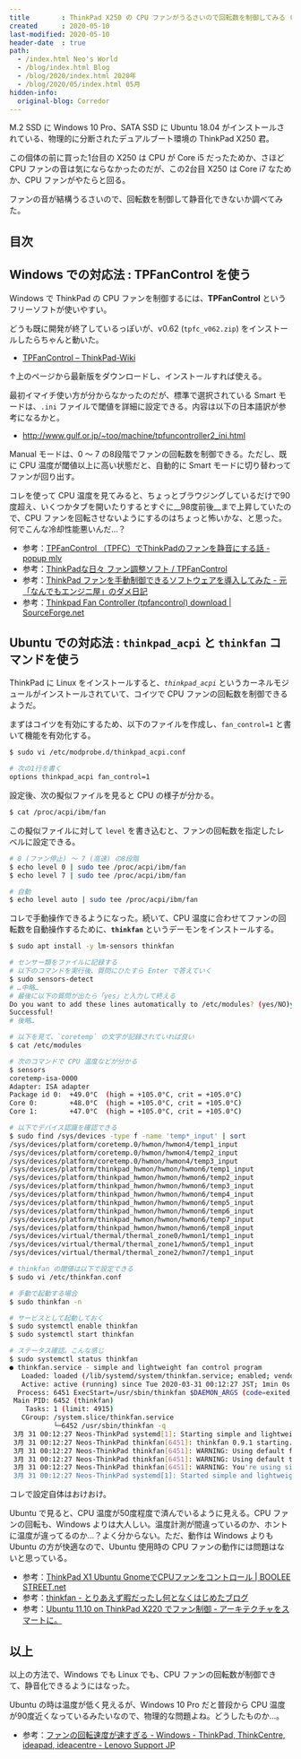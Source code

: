 ```yaml
---
title        : ThinkPad X250 の CPU ファンがうるさいので回転数を制御してみる (Windows・Ubuntu 両方)
created      : 2020-05-10
last-modified: 2020-05-10
header-date  : true
path:
  - /index.html Neo's World
  - /blog/index.html Blog
  - /blog/2020/index.html 2020年
  - /blog/2020/05/index.html 05月
hidden-info:
  original-blog: Corredor
---
```


M.2 SSD に Windows 10 Pro、SATA SSD に Ubuntu 18.04 がインストールされている、物理的に分断されたデュアルブート環境の ThinkPad X250 君。

この個体の前に買った1台目の X250 は CPU が Core i5 だったためか、さほど CPU ファンの音は気にならなかったのだが、この2台目 X250 は Core i7 なためか、CPU ファンがやたらと回る。

ファンの音が結構うるさいので、回転数を制御して静音化できないか調べてみた。

## 目次

## Windows での対応法 : TPFanControl を使う

Windows で ThinkPad の CPU ファンを制御するには、__TPFanControl__ というフリーソフトが使いやすい。

どうも既に開発が終了しているっぽいが、v0.62 (`tpfc_v062.zip`) をインストールしたらちゃんと動いた。

- [TPFanControl – ThinkPad-Wiki](https://thinkwiki.de/TPFanControl)

↑上のページから最新版をダウンロードし、インストールすれば使える。

最初イマイチ使い方が分からなかったのだが、標準で選択されている Smart モードは、`.ini` ファイルで閾値を詳細に設定できる。内容は以下の日本語訳が参考になるかと。

- <http://www.gulf.or.jp/~too/machine/tpfuncontroller2_ini.html>

Manual モードは、0 〜 7 の8段階でファンの回転数を制御できる。ただし、既に CPU 温度が閾値以上に高い状態だと、自動的に Smart モードに切り替わってファンが回り出す。

コレを使って CPU 温度を見てみると、ちょっとブラウジングしているだけで90度超え、いくつかタブを開いたりするとすぐに__98度前後__まで上昇していたので、CPU ファンを回転させないようにするのはちょっと怖いかな、と思った。何でこんな冷却性能悪いんだ…？

- 参考：[TPFanControl （TPFC）でThinkPadのファンを静音にする話 - popup mlv](https://popupmlv.hatenablog.com/entry/2018/11/14/123000)
- 参考：[ThinkPadな日々 ファン調整ソフト / TPFanControl](http://thinkpadlover.blog112.fc2.com/blog-entry-21.html)
- 参考：[ThinkPad ファンを手動制御できるソフトウェアを導入してみた - 元「なんでもエンジニ屋」のダメ日記](https://nasunoblog.blogspot.com/2012/03/thinkpad_21.html)
- 参考：[Thinkpad Fan Controller (tpfancontrol) download | SourceForge.net](https://sourceforge.net/projects/tp4xfancontrol/)

## Ubuntu での対応法 : `thinkpad_acpi` と `thinkfan` コマンドを使う

ThinkPad に Linux をインストールすると、*`thinkpad_acpi`* というカーネルモジュールがインストールされていて、コイツで CPU ファンの回転数を制御できるようだ。

まずはコイツを有効にするため、以下のファイルを作成し、`fan_control=1` と書いて機能を有効化する。

```bash
$ sudo vi /etc/modprobe.d/thinkpad_acpi.conf

# 次の1行を書く
options thinkpad_acpi fan_control=1
```

設定後、次の擬似ファイルを見ると CPU の様子が分かる。

```bash
$ cat /proc/acpi/ibm/fan
```

この擬似ファイルに対して `level` を書き込むと、ファンの回転数を指定したレベルに設定できる。

```bash
# 0 (ファン停止) 〜 7 (高速) の8段階
$ echo level 0 | sudo tee /proc/acpi/ibm/fan
$ echo level 7 | sudo tee /proc/acpi/ibm/fan

# 自動
$ echo level auto | sudo tee /proc/acpi/ibm/fan
```

コレで手動操作できるようになった。続いて、CPU 温度に合わせてファンの回転数を自動操作するために、__`thinkfan`__ というデーモンをインストールする。

```bash
$ sudo apt install -y lm-sensors thinkfan

# センサー類をファイルに記録する
# 以下のコマンドを実行後、質問にひたすら Enter で答えていく
$ sudo sensors-detect
# …中略…
# 最後に以下の質問が出たら「yes」と入力して終える
Do you want to add these lines automatically to /etc/modules? (yes/NO)yes
Successful!
# 後略…

# 以下を見て、`coretemp` の文字が記録されていれば良い
$ cat /etc/modules

# 次のコマンドで CPU 温度などが分かる
$ sensors
coretemp-isa-0000
Adapter: ISA adapter
Package id 0:  +49.0°C  (high = +105.0°C, crit = +105.0°C)
Core 0:        +48.0°C  (high = +105.0°C, crit = +105.0°C)
Core 1:        +47.0°C  (high = +105.0°C, crit = +105.0°C)

# 以下でデバイス認識を確認できる
$ sudo find /sys/devices -type f -name 'temp*_input' | sort
/sys/devices/platform/coretemp.0/hwmon/hwmon4/temp1_input
/sys/devices/platform/coretemp.0/hwmon/hwmon4/temp2_input
/sys/devices/platform/coretemp.0/hwmon/hwmon4/temp3_input
/sys/devices/platform/thinkpad_hwmon/hwmon/hwmon6/temp1_input
/sys/devices/platform/thinkpad_hwmon/hwmon/hwmon6/temp2_input
/sys/devices/platform/thinkpad_hwmon/hwmon/hwmon6/temp3_input
/sys/devices/platform/thinkpad_hwmon/hwmon/hwmon6/temp4_input
/sys/devices/platform/thinkpad_hwmon/hwmon/hwmon6/temp5_input
/sys/devices/platform/thinkpad_hwmon/hwmon/hwmon6/temp6_input
/sys/devices/platform/thinkpad_hwmon/hwmon/hwmon6/temp7_input
/sys/devices/platform/thinkpad_hwmon/hwmon/hwmon6/temp8_input
/sys/devices/virtual/thermal/thermal_zone0/hwmon1/temp1_input
/sys/devices/virtual/thermal/thermal_zone1/hwmon5/temp1_input
/sys/devices/virtual/thermal/thermal_zone2/hwmon7/temp1_input

# thinkfan の閾値は以下で設定できる
$ sudo vi /etc/thinkfan.conf

# 手動で起動する場合
$ sudo thinkfan -n

# サービスとして起動しておく
$ sudo systemctl enable thinkfan
$ sudo systemctl start thinkfan

# ステータス確認。こんな感じ
$ sudo systemctl status thinkfan
● thinkfan.service - simple and lightweight fan control program
   Loaded: loaded (/lib/systemd/system/thinkfan.service; enabled; vendor preset: enabled)
   Active: active (running) since Tue 2020-03-31 00:12:27 JST; 1min 0s ago
  Process: 6451 ExecStart=/usr/sbin/thinkfan $DAEMON_ARGS (code=exited, status=0/SUCCESS)
 Main PID: 6452 (thinkfan)
    Tasks: 1 (limit: 4915)
   CGroup: /system.slice/thinkfan.service
           └─6452 /usr/sbin/thinkfan -q
 3月 31 00:12:27 Neos-ThinkPad systemd[1]: Starting simple and lightweight fan control program...
 3月 31 00:12:27 Neos-ThinkPad thinkfan[6451]: thinkfan 0.9.1 starting...
 3月 31 00:12:27 Neos-ThinkPad thinkfan[6451]: WARNING: Using default fan control in /proc/acpi/ibm/fan.
 3月 31 00:12:27 Neos-ThinkPad thinkfan[6451]: WARNING: Using default temperature inputs in /proc/acpi/ibm/thermal.
 3月 31 00:12:27 Neos-ThinkPad thinkfan[6451]: WARNING: You're using simple temperature limits without correction values, and your fan will only start at 55 °C. This can be dangerous for your hard drive.
 3月 31 00:12:27 Neos-ThinkPad systemd[1]: Started simple and lightweight fan control program.
```

コレで設定自体はおけおけ。

Ubuntu で見ると、CPU 温度が50度程度で済んでいるように見える。CPU ファンの回転も、Windows よりは大人しい。温度計測が間違っているのか、ホントに温度が違ってるのか…？よく分からない。ただ、動作は Windows よりも Ubuntu の方が快適なので、Ubuntu 使用時の CPU ファンの動作には問題はないと思っている。

- 参考：[ThinkPad X1 Ubuntu GnomeでCPUファンをコントロール | BOOLEE STREET.net](https://booleestreet.net/archives/11263)
- 参考：[thinkfan - とりあえず暇だったし何となくはじめたブログ](https://khiker.hatenablog.jp/entry/20130329/thinkfan)
- 参考：[Ubuntu 11.10 on ThinkPad X220 でファン制御 - アーキテクチャをスマートに。](http://architect-wat.hatenablog.jp/entry/20120102/1327752731)

## 以上

以上の方法で、Windows でも Linux でも、CPU ファンの回転数が制御できて、静音化できるようにはなった。

Ubuntu の時は温度が低く見えるが、Windows 10 Pro だと普段から CPU 温度が90度近くなっているみたいなので、物理的な問題よね。どうしたものか…。

- 参考：[ファンの回転速度が速すぎる - Windows - ThinkPad, ThinkCentre, ideapad, ideacentre - Lenovo Support JP](https://support.lenovo.com/jp/ja/solutions/ht077046)
